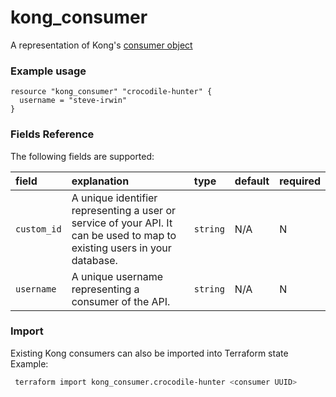 # kong_consumer
A representation of Kong's [consumer object](https://docs.konghq.com/0.14.x/admin-api/#consumer-object)

### Example usage

```hcl
resource "kong_consumer" "crocodile-hunter" {
  username = "steve-irwin"
}

```

### Fields Reference
The following fields are supported:


| field     | explanation     | type      | default     | required                         |
| :-------- | :-------------- | :-------- | :---------- | :------------------------------- |
|`custom_id`|A unique identifier representing a user or service of your API. It can be used to map to existing users in your database. |`string`| N/A| N|
|`username`|A unique username representing a consumer of the API. |`string`| N/A| N|




### Import
Existing Kong consumers can also be imported into Terraform state
Example:
 ```bash
  terraform import kong_consumer.crocodile-hunter <consumer UUID>
```

